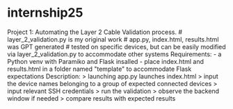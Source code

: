 # internship25
Project 1:
  Automating the Layer 2 Cable Validation process.
    # layer_2_validation.py is my original work
    # app.py, index.html, results.html was GPT generated
    # tested on specific devices, but can be easily modified via layer_2_validation.py to accommodate other systems
  Requirements:
    - a Python venv with Paramiko and Flask insalled
    - place index.html and results.html in a folder named "template" to accommodate Flask expectations
  Description:
    > launching app.py launches index.html
    > input the device names belonging to a group of expected connected devices
    > input relevant SSH credentials
    > run the validation
    > observe the backend window if needed
    > compare results with expected results
